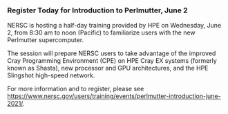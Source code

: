 ### Register Today for Introduction to Perlmutter, June 2
 
NERSC is hosting a half-day training provided by HPE on Wednesday, June 2,
from 8:30 am to noon (Pacific) to familiarize users with the new Perlmutter
supercomputer.

The session will prepare NERSC users to take advantage of the improved Cray 
Programming Environment (CPE) on HPE Cray EX systems (formerly known as Shasta),
new processor and GPU architectures, and the HPE Slingshot high-speed network.

For more information and to register, please see
<https://www.nersc.gov/users/training/events/perlmutter-introduction-june-2021/>.

